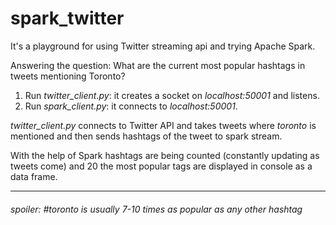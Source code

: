 # spark_twitter
It's a playground for using Twitter streaming api and trying Apache Spark.

Answering the question: What are the current most popular hashtags in tweets mentioning Toronto?

1. Run *twitter_client.py*: it creates a socket on *localhost:50001* and listens. 
2. Run *spark_client.py*: it connects to *localhost:50001*.

*twitter_client.py* connects to Twitter API and takes tweets where *toronto* is mentioned and then sends hashtags of the tweet to spark stream.

With the help of Spark hashtags are being counted (constantly updating as tweets come) and 20 the most popular tags are displayed in console as a data frame.

***

###### _spoiler_: #toronto is usually 7-10 times as popular as any other hashtag
